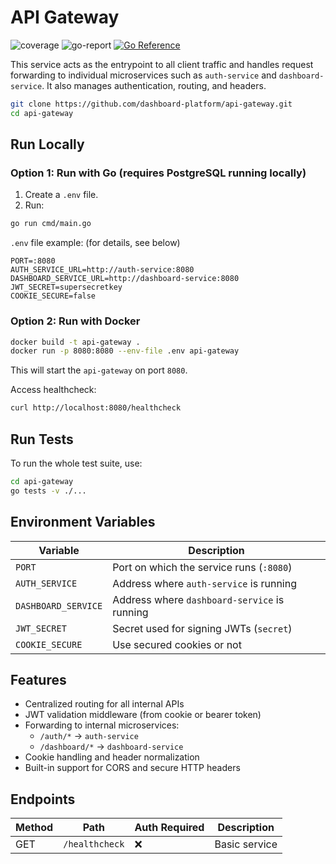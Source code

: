 # API Gateway

![coverage](https://img.shields.io/badge/coverage-0%25-green) ![go-report](https://goreportcard.com/badge/github.com/dashboard-platform/api-gateway) [![Go Reference](https://pkg.go.dev/badge/github.com/dashboard-platform/api-gateway.svg)](https://pkg.go.dev/github.com/dashboard-platform/api-gateway)


This service acts as the entrypoint to all client traffic and handles request forwarding to individual microservices such as `auth-service` and `dashboard-service`. It also manages authentication, routing, and headers.

```bash
git clone https://github.com/dashboard-platform/api-gateway.git
cd api-gateway
```

## Run Locally

### Option 1: Run with Go (requires PostgreSQL running locally)

1. Create a `.env` file.
2. Run:

```bash
go run cmd/main.go
```

`.env` file example: (for details, see below)
```env
PORT=:8080
AUTH_SERVICE_URL=http://auth-service:8080
DASHBOARD_SERVICE_URL=http://dashboard-service:8080
JWT_SECRET=supersecretkey
COOKIE_SECURE=false

```

### Option 2: Run with Docker

```bash
docker build -t api-gateway .
docker run -p 8080:8080 --env-file .env api-gateway
```

This will start the `api-gateway` on port `8080`.

Access healthcheck:
```bash
curl http://localhost:8080/healthcheck
```

## Run Tests

To run the whole test suite, use:
```bash
cd api-gateway
go tests -v ./...
```

## Environment Variables

| Variable     | Description                             |
|--------------|-----------------------------------------|
| `PORT`       | Port on which the service runs (`:8080`)          |
| `AUTH_SERVICE`     | Address where `auth-service` is running  |
| `DASHBOARD_SERVICE` | Address where `dashboard-service` is running |
| `JWT_SECRET` | Secret used for signing JWTs (`secret`)        |
| `COOKIE_SECURE`        | Use secured cookies or not |

## Features

- Centralized routing for all internal APIs
- JWT validation middleware (from cookie or bearer token)
- Forwarding to internal microservices:
  - `/auth/*` → `auth-service`
  - `/dashboard/*` → `dashboard-service`
- Cookie handling and header normalization
- Built-in support for CORS and secure HTTP headers

## Endpoints

| Method | Path         | Auth Required | Description                       |
|--------|--------------|----------------|-----------------------------------|
| GET    | `/healthcheck` | ❌             | Basic service |  